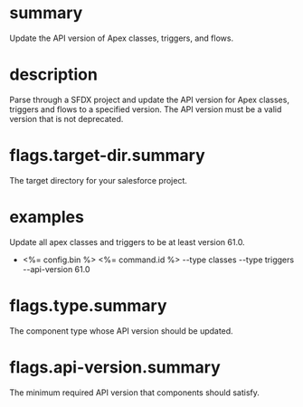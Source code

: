 # summary

Update the API version of Apex classes, triggers, and flows.

# description

Parse through a SFDX project and update the API version for Apex classes, triggers and flows to a specified version. The API version must be a valid version that is not deprecated.

# flags.target-dir.summary

The target directory for your salesforce project.

# examples

Update all apex classes and triggers to be at least version 61.0.

- <%= config.bin %> <%= command.id %> --type classes --type triggers --api-version 61.0

# flags.type.summary

The component type whose API version should be updated.

# flags.api-version.summary

The minimum required API version that components should satisfy.
